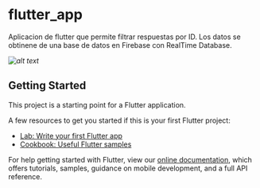 # flutter_app

Aplicacion de flutter que permite filtrar respuestas por ID.
Los datos se obtinene de una base de datos en Firebase con RealTime Database.

_![alt text](https://github.com/AntiDesert5/flutter_app/blob/master/res/appflutter.gif)_

## Getting Started

This project is a starting point for a Flutter application.

A few resources to get you started if this is your first Flutter project:

- [Lab: Write your first Flutter app](https://flutter.dev/docs/get-started/codelab)
- [Cookbook: Useful Flutter samples](https://flutter.dev/docs/cookbook)

For help getting started with Flutter, view our
[online documentation](https://flutter.dev/docs), which offers tutorials,
samples, guidance on mobile development, and a full API reference.
